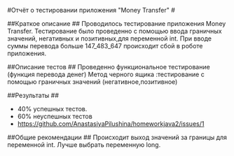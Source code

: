 #Отчёт о тестировании приложения "Money Transfer" #

##Краткое описание ##
Проводилось тестирование приложения Money Transfer. Тестирование было проведенно с помощью ввода граничных значений, негативных и позитивных,для переменной int. 
При вводе суммы перевода больше 147_483_647 происходит сбой в роботе приложения.

##Описание тестов ##
Проведенно функциональное тестирование (функция перевода денег)
Метод черного ящика :тестирование с помощью граничных значений (негативное,позитивное)

##Результаты ##
* 40% успешных тестов.
* 60% неуспешных тестов
* https://github.com/AnastasiyaPilushina/homeworkjava2/issues/1

##Общие рекомендации ##
Происходит выход значений за границы для переменной int. Лучше выбрать переменную long.
